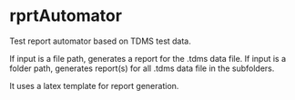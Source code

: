 # rprtAutomator
Test report automator based on TDMS test data.

If input is a file path, generates a report for the .tdms data file.
If input is a folder path, generates report(s) for all .tdms data file in the subfolders.

It uses a latex template for report generation.
